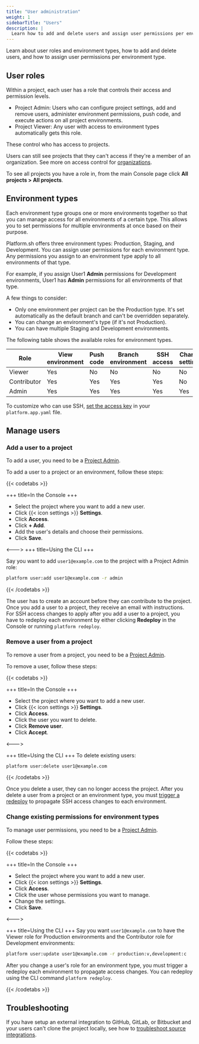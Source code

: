 ```yaml
---
title: "User administration"
weight: 1
sidebarTitle: "Users"
description: |
  Learn how to add and delete users and assign user permissions per environment type.
---
```


Learn about user roles and environment types, how to add and delete users, and how to assign user permissions per environment type.

## User roles

Within a project, each user has a role that controls their access and permission levels.

* Project Admin: Users who can configure project settings, add and remove users, administer environment permissions, push code, and execute actions on all project environments.
* Project Viewer: Any user with access to environment types automatically gets this role.

These control who has access to projects.

Users can still see projects that they can't access if they're a member of an organization.
See more on access control for [organizations](./organizations.md).

To see all projects you have a role in, from the main Console page
click **All projects&nbsp;<span aria-label="and then">></span> All projects**.

## Environment types

Each environment type groups one or more environments together so that you can manage access for all environments of a certain type.
This allows you to set permissions for multiple environments at once based on their purpose.

Platform.sh offers three environment types: Production, Staging, and Development.
You can assign user permissions for each environment type.
Any permissions you assign to an environment type apply to all environments of that type.

For example, if you assign User1 **Admin** permissions for Development environments,
User1 has **Admin** permissions for all environments of that type.

A few things to consider:

* Only one environment per project can be the Production type. It's set automatically as the default branch and can't be overridden separately.
* You can change an environment's type (if it's not Production).
* You can have multiple Staging and Development environments.

The following table shows the available roles for environment types.

| Role | View environment | Push code | Branch environment | SSH access | Change settings | Execute actions |
| ---- | ---------------- | --------- | ------------------ | ---------- | --------------- | --------------- |
| Viewer | Yes | No |  No |  No |  No |  No |
| Contributor | Yes | Yes | Yes | Yes | No | No |
| Admin| Yes | Yes | Yes | Yes | Yes | Yes |

To customize who can use SSH, [set the access key](../create-apps/app-reference.md#access) in your `platform.app.yaml` file.

## Manage users

### Add a user to a project

To add a user, you need to be a [Project Admin](#user-roles).

To add a user to a project or an environment, follow these steps:

{{< codetabs >}}

+++
title=In the Console
+++

- Select the project where you want to add a new user.
- Click {{< icon settings >}} **Settings**.
- Click **Access**.
- Click **+ Add**.
- Add the user's details and choose their permissions.
- Click **Save**.

<--->
+++
title=Using the CLI
+++

Say you want to add `user1@example.com` to the project with a Project Admin role:

```bash
platform user:add user1@example.com -r admin
```

{{< /codetabs >}}

The user has to create an account before they can contribute to the project.
Once you add a user to a project, they receive an email with instructions.
For SSH access changes to apply after you add a user to a project, you have to redeploy each environment by either clicking **Redeploy** in the Console or running `platform redeploy`.

### Remove a user from a project

To remove a user from a project, you need to be a [Project Admin](#user-roles).

To remove a user, follow these steps:

{{< codetabs >}}

+++
title=In the Console
+++

- Select the project where you want to add a new user.
- Click {{< icon settings >}} **Settings**.
- Click **Access**.
- Click the user you want to delete.
- Click **Remove user**.
- Click **Accept**.

<--->

+++
title=Using the CLI
+++
To delete existing users:

```bash
platform user:delete user1@example.com
```
{{< /codetabs >}}

Once you delete a user, they can no longer access the project.
After you delete a user from a project or an environment type,
you must [trigger a redeploy](../development/troubleshoot.md#force-a-redeploy) to propagate SSH access changes to each environment.

### Change existing permissions for environment types

To manage user permissions, you need to be a [Project Admin](#user-roles).

Follow these steps:

{{< codetabs >}}

+++
title=In the Console
+++

- Select the project where you want to add a new user.
- Click {{< icon settings >}} **Settings**.
- Click **Access**.
- Click the user whose permissions you want to manage.
- Change the settings.
- Click **Save**.

<--->

+++
title=Using the CLI
+++
Say you want `user1@example.com` to have the Viewer role for Production environments
and the Contributor role for Development environments:

```bash
platform user:update user1@example.com -r production:v,development:c
```

After you change a user's role for an environment type, you must trigger a redeploy each environment to propagate access changes. You can redeploy using the CLI command `platform redeploy`.

{{< /codetabs >}}

## Troubleshooting

If you have setup an external integration to GitHub, GitLab, or Bitbucket and your users can't clone the project locally,
see how to [troubleshoot source integrations](../integrations/source/troubleshoot.md).

